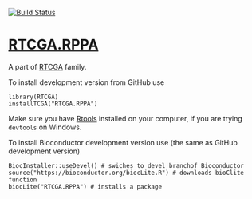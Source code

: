 [![Build Status](http://bioconductor.org/shields/build/devel/data-experiment/RTCGA.RPPA.svg)](http://bioconductor.org/checkResults/devel/data-experiment-LATEST/RTCGA.RPPA/)
# [RTCGA.RPPA](http://bioconductor.org/packages/RTCGA.RPPA/)

A part of [RTCGA](https://github.com/RTCGA) family.

To install development version from GitHub use

````{R}
library(RTCGA)
installTCGA("RTCGA.RPPA")
````

Make sure you have [Rtools](https://cran.r-project.org/bin/windows/Rtools/) installed on your computer, if you are trying `devtools` on Windows.

To install Bioconductor development version use (the same as GitHub development version)

````{R}
BiocInstaller::useDevel() # swiches to devel branchof Bioconductor
source("https://bioconductor.org/biocLite.R") # downloads bioClite function
biocLite("RTCGA.RPPA") # installs a package
````

